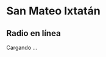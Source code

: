 # San Mateo Ixtatán

## Radio en línea
<div class="cc_player" data-skin="darkconsole" data-width="190" data-height="62" data-username="ixtatanm">Cargando ...</div>

<script language="javascript" type="text/javascript" src="http://streamingraddios.net:2199/system/player.js"></script>
